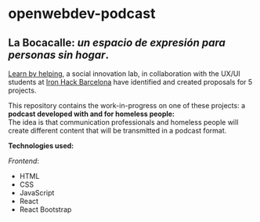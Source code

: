 # openwebdev-podcast

## La Bocacalle: *un espacio de expresión para personas sin hogar*.

[Learn by helping](https://learningbyhelping.com/en/?ignorenitro=7c106a18ca3529c8a845b5b145be2bcb), a social innovation lab, in collaboration with the UX/UI students at [Iron Hack Barcelona](https://www.ironhack.com/en/barcelona) have identified and created proposals for 5 projects.

This repository contains the work-in-progress on one of these projects: a **podcast developed with and for homeless people:**  
The idea is that communication professionals and homeless people will create different content that will be transmitted in a podcast format.  


**Technologies used:**

*Frontend*:  
* HTML
* CSS
* JavaScript
* React
* React Bootstrap